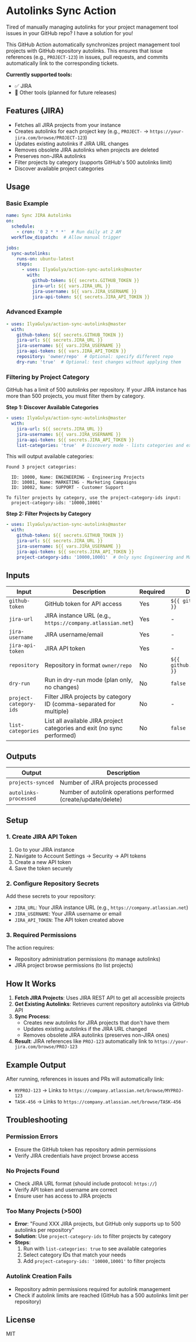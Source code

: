 # Autolinks Sync Action

Tired of manually managing autolinks for your project management tool issues in your GitHub repo? I have a solution for you!

This GitHub Action automatically synchronizes project management tool projects with GitHub repository autolinks. 
This ensures that issue references (e.g., `PROJECT-123`) in issues, pull requests, and commits automatically link to the corresponding tickets.

**Currently supported tools:**
- ✅ JIRA
- 🔄 Other tools (planned for future releases)

## Features (JIRA)

- Fetches all JIRA projects from your instance
- Creates autolinks for each project key (e.g., `PROJECT-` → `https://your-jira.com/browse/PROJECT-123`)
- Updates existing autolinks if JIRA URL changes
- Removes obsolete JIRA autolinks when projects are deleted
- Preserves non-JIRA autolinks
- Filter projects by category (supports GitHub's 500 autolinks limit)
- Discover available project categories

## Usage

### Basic Example

```yaml
name: Sync JIRA Autolinks
on:
  schedule:
    - cron: '0 2 * * *'  # Run daily at 2 AM
  workflow_dispatch:  # Allow manual trigger

jobs:
  sync-autolinks:
    runs-on: ubuntu-latest
    steps:
      - uses: IlyaGulya/action-sync-autolinks@master
        with:
          github-token: ${{ secrets.GITHUB_TOKEN }}
          jira-url: ${{ vars.JIRA_URL }}
          jira-username: ${{ vars.JIRA_USERNAME }}
          jira-api-token: ${{ secrets.JIRA_API_TOKEN }}
```

### Advanced Example

```yaml
- uses: IlyaGulya/action-sync-autolinks@master
  with:
    github-token: ${{ secrets.GITHUB_TOKEN }}
    jira-url: ${{ secrets.JIRA_URL }}
    jira-username: ${{ vars.JIRA_USERNAME }}
    jira-api-token: ${{ vars.JIRA_API_TOKEN }}
    repository: 'owner/repo'  # Optional: specify different repo
    dry-run: 'true'  # Optional: test changes without applying them
```

### Filtering by Project Category

GitHub has a limit of 500 autolinks per repository. If your JIRA instance has more than 500 projects, you must filter them by category.

**Step 1: Discover Available Categories**

```yaml
- uses: IlyaGulya/action-sync-autolinks@master
  with:
    jira-url: ${{ secrets.JIRA_URL }}
    jira-username: ${{ vars.JIRA_USERNAME }}
    jira-api-token: ${{ secrets.JIRA_API_TOKEN }}
    list-categories: 'true'  # Discovery mode - lists categories and exits
```

This will output available categories:
```
Found 3 project categories:

  ID: 10000, Name: ENGINEERING - Engineering Projects
  ID: 10001, Name: MARKETING - Marketing Campaigns
  ID: 10002, Name: SUPPORT - Customer Support

To filter projects by category, use the project-category-ids input:
  project-category-ids: '10000,10001'
```

**Step 2: Filter Projects by Category**

```yaml
- uses: IlyaGulya/action-sync-autolinks@master
  with:
    github-token: ${{ secrets.GITHUB_TOKEN }}
    jira-url: ${{ secrets.JIRA_URL }}
    jira-username: ${{ vars.JIRA_USERNAME }}
    jira-api-token: ${{ secrets.JIRA_API_TOKEN }}
    project-category-ids: '10000,10001'  # Only sync Engineering and Marketing projects
```

## Inputs

| Input                  | Description                                                                       | Required | Default                    |
|------------------------|-----------------------------------------------------------------------------------|----------|----------------------------|
| `github-token`         | GitHub token for API access                                                       | Yes      | `${{ github.token }}`      |
| `jira-url`             | JIRA instance URL (e.g., `https://company.atlassian.net`)                         | Yes      | -                          |
| `jira-username`        | JIRA username/email                                                               | Yes      | -                          |
| `jira-api-token`       | JIRA API token                                                                    | Yes      | -                          |
| `repository`           | Repository in format `owner/repo`                                                 | No       | `${{ github.repository }}` |
| `dry-run`              | Run in dry-run mode (plan only, no changes)                                       | No       | `false`                    |
| `project-category-ids` | Filter JIRA projects by category ID (comma-separated for multiple)                | No       | -                          |
| `list-categories`      | List all available JIRA project categories and exit (no sync performed)           | No       | `false`                    |

## Outputs

| Output                | Description                                            |
|-----------------------|--------------------------------------------------------|
| `projects-synced`     | Number of JIRA projects processed                      |
| `autolinks-processed` | Number of autolink operations performed (create/update/delete) |

## Setup

### 1. Create JIRA API Token

1. Go to your JIRA instance
2. Navigate to Account Settings → Security → API tokens
3. Create a new API token
4. Save the token securely

### 2. Configure Repository Secrets

Add these secrets to your repository:

- `JIRA_URL`: Your JIRA instance URL (e.g., `https://company.atlassian.net`)
- `JIRA_USERNAME`: Your JIRA username or email
- `JIRA_API_TOKEN`: The API token created above

### 3. Required Permissions

The action requires:
- Repository administration permissions (to manage autolinks)
- JIRA project browse permissions (to list projects)

## How It Works

1. **Fetch JIRA Projects**: Uses JIRA REST API to get all accessible projects
2. **Get Existing Autolinks**: Retrieves current repository autolinks via GitHub API
3. **Sync Process**:
   - Creates new autolinks for JIRA projects that don't have them
   - Updates existing autolinks if the JIRA URL changed
   - Removes obsolete JIRA autolinks (preserves non-JIRA ones)
4. **Result**: JIRA references like `PROJ-123` automatically link to `https://your-jira.com/browse/PROJ-123`

## Example Output

After running, references in issues and PRs will automatically link:

- `MYPROJ-123` → Links to `https://company.atlassian.net/browse/MYPROJ-123`
- `TASK-456` → Links to `https://company.atlassian.net/browse/TASK-456`

## Troubleshooting

### Permission Errors
- Ensure the GitHub token has repository admin permissions
- Verify JIRA credentials have project browse access

### No Projects Found
- Check JIRA URL format (should include protocol: `https://`)
- Verify API token and username are correct
- Ensure user has access to JIRA projects

### Too Many Projects (>500)
- **Error**: "Found XXX JIRA projects, but GitHub only supports up to 500 autolinks per repository"
- **Solution**: Use `project-category-ids` to filter projects by category
- **Steps**:
  1. Run with `list-categories: true` to see available categories
  2. Select category IDs that match your needs
  3. Add `project-category-ids: '10000,10001'` to filter projects

### Autolink Creation Fails
- Repository admin permissions required for autolink management
- Check if autolink limits are reached (GitHub has a 500 autolinks limit per repository)

## License

MIT
